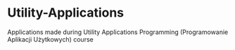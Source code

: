 # Utility-Applications
Applications made during Utility Applications Programming (Programowanie Aplikacji Użytkowych) course
